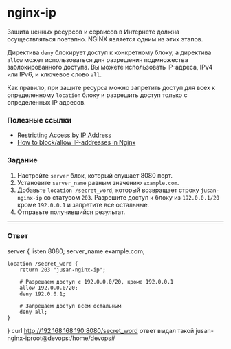 # nginx-ip

Защита ценных ресурсов и сервисов в Интернете должна осуществляться поэтапно. NGINX является одним из этих этапов.

Директива `deny` блокирует доступ к конкретному блоку, а директива `allow` может использоваться для
разрешения подмножества заблокированного доступа. Вы можете использовать IP-адреса, IPv4 или IPv6, и ключевое слово `all`.

Как правило, при защите ресурса можно запретить доступ для всех к определенному `location` блоку и разрешить доступ только с определенных IP адресов.

### Полезные ссылки

- [Restricting Access by IP Address ](https://docs.nginx.com/nginx/admin-guide/security-controls/controlling-access-proxied-tcp/)
- [How to block/allow IP-addresses in Nginx](https://support.hypernode.com/en/hypernode/nginx/how-to-block-allow-ip-addresses-in-nginx)

### Задание

1. Настройте `server` блок, который слушает 8080 порт.
2. Установите `server_name` равным значению `example.com`.
3. Добавьте `location /secret_word`, который возвращает строку `jusan-nginx-ip` со статусом `203`. Разрешите доступ к блоку из `192.0.0.1/20` кроме `192.0.0.1` и запретите все остальные.
4. Отправьте получившийся результат.

---

### Ответ
server {
    listen 8080;
    server_name example.com;

    location /secret_word {
        return 203 "jusan-nginx-ip";

        # Разрешаем доступ с 192.0.0.0/20, кроме 192.0.0.1
        allow 192.0.0.0/20;
        deny 192.0.0.1;

        # Запрещаем доступ всем остальным
        deny all;
    }
}
curl http://192.168.168.190:8080/secret_word
ответ выдал такой
jusan-nginx-iproot@devops:/home/devops#

